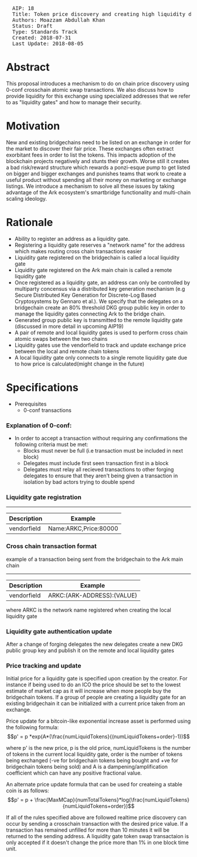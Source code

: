 <pre>
  AIP: 18
  Title: Token price discovery and creating high liquidity decentralized exchange in the Ark ecosystem using instant crosschain atomic swaps 
  Authors: Moazzam Abdullah Khan
  Status: Draft
  Type: Standards Track
  Created: 2018-07-31
  Last Update: 2018-08-05
</pre>

Abstract
========

This proposal introduces a mechanism to do on chain price discovery using 0-conf crosschain atomic swap transactions. We also discuss how to provide liquidity for this exchange using specialized addresses that we refer to as "liquidity gates" and how to manage their security.

Motivation
==========

New and existing bridgechains need to be listed on an exchange in order for the market to discover their fair price. These exchanges often extract exorbitant fees in order to list the tokens. This impacts adoption of the blockchain projects negatively and stunts their growth. Worse still it creates a bad risk/reward structure which rewards a ponzi-esque pump to get listed on bigger and bigger exchanges and punishes teams that work to create a useful product without spending all their money on marketing or exchange listings. We introduce a mechanism to solve all these issues by taking advantage of the Ark ecosystem's smartbridge functionality and multi-chain scaling ideology.

Rationale
=========

* Ability to register an address as a liquidity gate.
* Registering a liquidity gate reserves a "network name" for the address which makes routing cross chain transactions easier
* Liquidity gate registered on the bridgechain is called a local liquidity gate
* Liquidity gate registered on the Ark main chain is called a remote liquidity gate
* Once registered as a liquidity gate, an address can only be controlled by multiparty concensus via a distributed key generation mechanism (e.g Secure Distributed Key Generation for Discrete-Log Based Cryptosystems by Gennaro et al.). We specify that the delegates on a bridgechain create an 80% threshold DKG group public key in order to manage the liquidity gates connecting Ark to the bridge chain.
* Generated group public key is transmitted to the remote liquidity gate (discussed in more detail in upcoming AIP19)
* A pair of remote and local liquidity gates is used to perform cross chain atomic swaps between the two chains
* Liquidity gates use the vendorfield to track and update exchange price between the local and remote chain tokens
* A local liquidity gate only connects to a single remote liquidity gate due to how price is calculated(might change in the future)


Specifications
==============

* Prerequisites
	- 0-conf transactions
### Explanation of 0-conf:
- In order to accept a transaction without requiring any confirmations the following criteria must be met:
	- Blocks must never be full (i.e transaction must be included in next block)
	- Delegates must include first seen transaction first in a block
	- Delegates must relay all recieved transactions to other forging delegates to ensure that they aren't being given a transaction in isolation by bad actors trying to double spend 

### Liquidity gate registration

---------------------------------------------------
| Description | Example                          |
| --------------- | ------------------------------- |
| vendorfield | Name:ARKC,Price:80000 |


### Cross chain transaction format
example of a transaction being sent from the bridgechain to the Ark main chain

---------------------------------------------------
| Description | Example                          |
| --------------- | ------------------------------- |
| vendorfield | ARKC:(ARK-ADDRESS):(VALUE) |

where ARKC is the network name registered when creating the local liquidity gate

### Liquidity gate authentication update
After a change of forging delegates the new delegates create a new DKG public group key and publish it on the remote and local liquidity gates

### Price tracking and update
Initial price for a liquidity gate is specified upon creation by the creator. For instance if being used to do an ICO the price should be set to the lowest estimate of market cap as it will increase when more people buy the bridgechain tokens. If a group of people are creating a liquidity gate for an existing bridgechain it can be initialized with a current price taken from an exchange.

Price update for a bitcoin-like exponential increase asset is performed using the following formula:
$$p' = p *exp(A*(\frac{numLiquidTokens}{(numLiquidTokens+order}-1))$$

where p' is the new price, p is the old price, numLiquidTokens is the number of tokens in the current local liquidity gate, order is the number of tokens being exchanged (-ve for bridgechain tokens being bought and +ve for bridgechain tokens being sold) and A is a dampening/amplification coefficient which can have any positive fractional value.

An alternate price update formula that can be used for createing a stable coin is as follows:
$$p' = p + \frac{MaxMCap}{numTotalTokens}*log(\frac{numLiquidTokens}{numLiquidTokens+order})$$

If all of the rules specified above are followed realtime price discovery can occur by sending a crosschain transaction with the desired price value. If a transaction has remained unfilled for more than 10 minutes it will be returned to the sending address. A liquidity gate token swap transactaion is only accepted if it doesn't change the price more than 1% in one block time unit.
